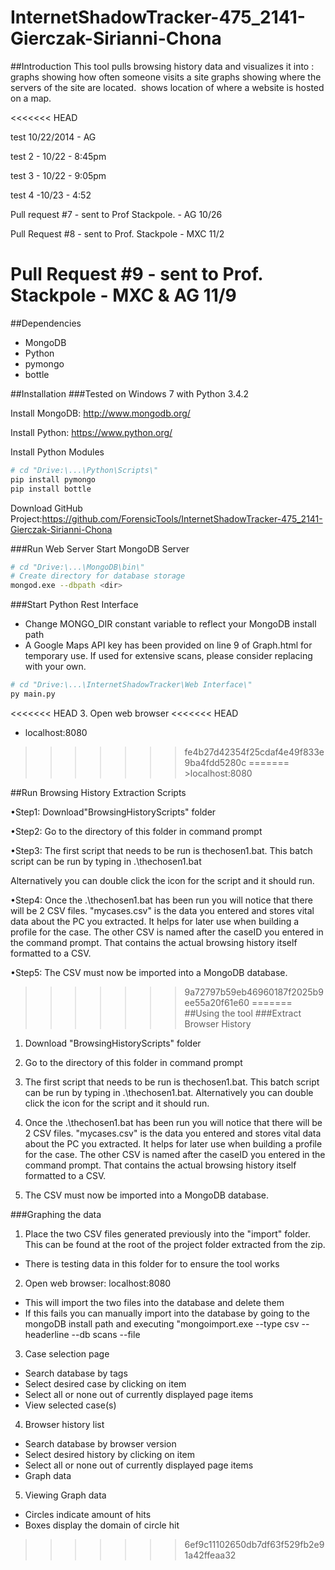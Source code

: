 InternetShadowTracker-475_2141-Gierczak-Sirianni-Chona
======================================================

##Introduction
This tool pulls browsing history data and visualizes it into : graphs showing how often someone visits a site graphs showing where the servers of the site are located.  shows location of where a website is hosted on a map.

<<<<<<< HEAD

test 10/22/2014 - AG

test 2 - 10/22 - 8:45pm

test 3 - 10/22 - 9:05pm

test 4 -10/23 - 4:52

Pull request #7 - sent to Prof Stackpole. - AG 10/26 

Pull Request #8 - sent to Prof. Stackpole - MXC 11/2

Pull Request #9 - sent  to Prof. Stackpole - MXC & AG 11/9
=======
##Dependencies
* MongoDB
* Python
* pymongo
* bottle

##Installation
###Tested on Windows 7 with Python 3.4.2

Install MongoDB: http://www.mongodb.org/

Install Python: https://www.python.org/

Install Python Modules
```bash
# cd "Drive:\...\Python\Scripts\"
pip install pymongo
pip install bottle
```

Download GitHub Project:https://github.com/ForensicTools/InternetShadowTracker-475_2141-Gierczak-Sirianni-Chona

###Run Web Server
Start MongoDB Server
```bash
# cd "Drive:\...\MongoDB\bin\"
# Create directory for database storage
mongod.exe --dbpath <dir>
```

###Start Python Rest Interface
* Change MONGO_DIR constant variable to reflect your MongoDB install path
* A Google Maps API key has been provided on line 9 of Graph.html for temporary use.  If used for extensive scans, please consider replacing with your own.
```bash
# cd "Drive:\...\InternetShadowTracker\Web Interface\"
py main.py
```

<<<<<<< HEAD
3. Open web browser
<<<<<<< HEAD
* localhost:8080
>>>>>>> fe4b27d42354f25cdaf4e49f833e9ba4fdd5280c
=======
	>localhost:8080

##Run Browsing History Extraction Scripts

•Step1: Download"BrowsingHistoryScripts" folder

•Step2: Go to the directory of this folder in command prompt

•Step3: The first script that needs to be run is thechosen1.bat. This batch script can be run by typing in .\thechosen1.bat
 
Alternatively you can double click the icon for the script and it should run.

•Step4: Once the .\thechosen1.bat has been run you will notice that there will be 2 CSV files. "mycases.csv" is the data you entered and stores vital data about the PC you extracted. It helps for later use when building a profile for the case. The other CSV is named after the caseID you entered in the command prompt. That contains the actual browsing history itself formatted to a CSV.

•Step5: The CSV must now be imported into a MongoDB database.
>>>>>>> 9a72797b59eb46960187f2025b9ee55a20f61e60
=======
##Using the tool
###Extract Browser History
1. Download "BrowsingHistoryScripts" folder

2. Go to the directory of this folder in command prompt

3. The first script that needs to be run is thechosen1.bat. This batch script can be run by typing in .\thechosen1.bat.  Alternatively you can double click the icon for the script and it should run.

4. Once the .\thechosen1.bat has been run you will notice that there will be 2 CSV files. "mycases.csv" is the data you entered and stores vital data about the PC you extracted. It helps for later use when building a profile for the case. The other CSV is named after the caseID you entered in the command prompt. That contains the actual browsing history itself formatted to a CSV.

5. The CSV must now be imported into a MongoDB database.

###Graphing the data
1. Place the two CSV files generated previously into the "import" folder.  This can be found at the root of the project folder extracted from the zip.
  * There is testing data in this folder for to ensure the tool works
  
2. Open web browser: localhost:8080
  * This will import the two files into the database and delete them
  * If this fails you can manually import into the database by going to the mongoDB install path and executing "mongoimport.exe --type csv --headerline --db scans --file <File Name>
  
3. Case selection page
  * Search database by tags
  * Select desired case by clicking on item
  * Select all or none out of currently displayed page items
  * View selected case(s)
  
4. Browser history list
  * Search database by browser version
  * Select desired history by clicking on item
  * Select all or none out of currently displayed page items
  * Graph data
  
5. Viewing Graph data
  * Circles indicate amount of hits
  * Boxes display the domain of circle hit
>>>>>>> 6ef9c11102650db7df63f529fb2e91a42ffeaa32
